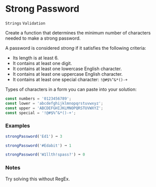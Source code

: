 # Strong Password

`Strings` `Validation`

Create a function that determines the minimum number of characters needed to make a strong password.

A password is considered _strong_ if it satisfies the following criteria:

- Its length is at least 6.
- It contains at least one digit.
- It contains at least one lowercase English character.
- It contains at least one uppercase English character.
- It contains at least one special character: `!@#$%^&*()-+`

Types of characters in a form you can paste into your solution:

```js
const numbers = '0123456789';
const lower = 'abcdefghijklmnopqrstuvwxyz';
const upper = 'ABCDEFGHIJKLMNOPQRSTUVWXYZ';
const special = '!@#$%^&*()-+';
```

### Examples

```js
strongPassword('Ed1') ➞ 3

strongPassword('#Edabit') ➞ 1

strongPassword('W1llth!spass?') ➞ 0
```

### Notes

Try solving this without RegEx.
